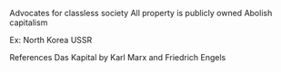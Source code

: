 Advocates for classless society
All property is publicly owned
Abolish capitalism

Ex:
North Korea
USSR

References
Das Kapital by Karl Marx and Friedrich Engels

